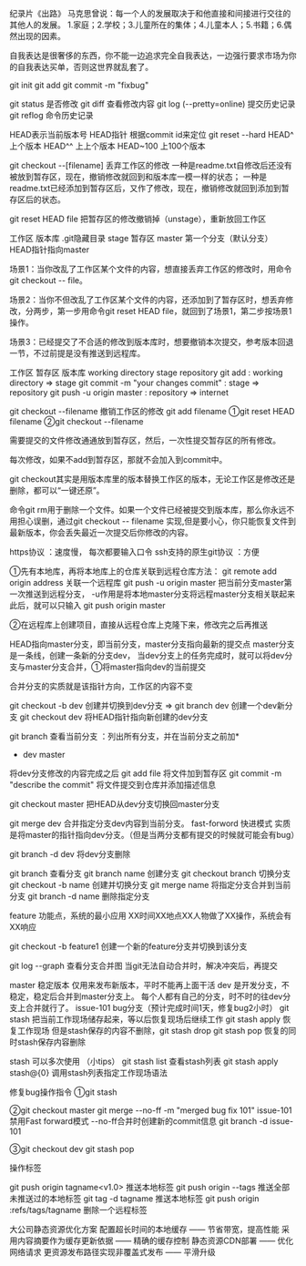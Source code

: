 纪录片《出路》
马克思曾说：每一个人的发展取决于和他直接和间接进行交往的其他人的发展。
1.家庭；2.学校；3.儿童所在的集体；4.儿童本人；5.书籍；6.偶然出现的因素。

自我表达是很奢侈的东西，你不能一边追求完全自我表达，一边强行要求市场为你的自我表达买单，否则这世界就乱套了。

git init
git add 
git commit -m "fixbug"


git status                   是否修改
git diff                     查看修改内容
git log (--pretty=online)    提交历史记录
git reflog                   命令历史记录

HEAD表示当前版本号  HEAD指针  根据commit id来定位
git reset --hard HEAD^ 上个版本
                 HEAD^^ 上上个版本
                 HEAD~100 上100个版本

git checkout --[filename]   丢弃工作区的修改
一种是readme.txt自修改后还没有被放到暂存区，现在，撤销修改就回到和版本库一模一样的状态；
一种是readme.txt已经添加到暂存区后，又作了修改，现在，撤销修改就回到添加到暂存区后的状态。

git reset HEAD file   把暂存区的修改撤销掉（unstage），重新放回工作区

工作区
版本库   .git隐藏目录    stage   暂存区
                         master  第一个分支（默认分支） HEAD指针指向master


场景1：当你改乱了工作区某个文件的内容，想直接丢弃工作区的修改时，用命令git checkout -- file。

场景2：当你不但改乱了工作区某个文件的内容，还添加到了暂存区时，想丢弃修改，分两步，第一步用命令git reset HEAD file，就回到了场景1，第二步按场景1操作。

场景3：已经提交了不合适的修改到版本库时，想要撤销本次提交，参考版本回退一节，不过前提是没有推送到远程库。


工作区              暂存区      版本库
working directory   stage       repository
git add                             : working directory => stage
git commit -m "your changes commit" : stage             => repository 
git push -u origin master           : repository        => internet 

git checkout --filename   撤销工作区的修改
git add filename    ①git reset HEAD filename  ②git checkout --filename


需要提交的文件修改通通放到暂存区，然后，一次性提交暂存区的所有修改。

每次修改，如果不add到暂存区，那就不会加入到commit中。

git checkout其实是用版本库里的版本替换工作区的版本，无论工作区是修改还是删除，都可以“一键还原”。

命令git rm用于删除一个文件。如果一个文件已经被提交到版本库，那么你永远不用担心误删，通过git checkout -- filename 实现,但是要小心，你只能恢复文件到最新版本，你会丢失最近一次提交后你修改的内容。


https协议 ：速度慢， 每次都要输入口令 
ssh支持的原生git协议 ：方便

①先有本地库，再将本地库上的仓库关联到远程仓库方法：
git remote add origin address 关联一个远程库
git push -u origin master  把当前分支master第一次推送到远程分支， -u作用是将本地master分支将远程master分支相关联起来 此后，就可以只输入
git push origin master 

②在远程库上创建项目，直接从远程仓库上克隆下来，修改完之后再推送

HEAD指向master分支，即当前分支，master分支指向最新的提交点
master分支是一条线，创建一条新的分支dev，
当dev分支上的任务完成时，就可以将dev分支与master分支合并，①将master指向dev的当前提交

合并分支的实质就是该指针方向，工作区的内容不变 

git checkout -b dev  创建并切换到dev分支
=> git branch dev  创建一个dev新分支
   git checkout dev 将HEAD指针指向新创建的dev分支

git branch 查看当前分支 ：列出所有分支，并在当前分支之前加*
   * dev
     master

将dev分支修改的内容完成之后
git add file    将文件加到暂存区
git commit -m "describe the commit"  将文件提交到仓库并添加描述信息

git checkout master 把HEAD从dev分支切换回master分支

git merge dev 合并指定分支dev内容到当前分支。 
	fast-forword 快进模式 实质是将master的指针指向dev分支。（但是当两分支都有提交的时候就可能会有bug）

git branch -d dev 将dev分支删除 


git branch 查看分支
git branch name 创建分支
git checkout branch 切换分支
git checkout -b name 创建并切换分支
git merge name 将指定分支合并到当前分支
git branch -d name 删除指定分支

feature 功能点，系统的最小应用 XX时间XX地点XX人物做了XX操作，系统会有XX响应

git checkout -b feature1 创建一个新的feature分支并切换到该分支

git log --graph  查看分支合并图
当git无法自动合并时，解决冲突后，再提交

master  稳定版本 仅用来发布新版本，平时不能再上面干活
dev     是开发分支，不稳定，稳定后合并到master分支上。
每个人都有自己的分支，时不时的往dev分支上合并就行了。
issue-101  bug分支（预计完成时间1天，修复bug2小时）
git stash 把当前工作现场储存起来，等以后恢复现场后继续工作
git stash apply 恢复工作现场 但是stash保存的内容不删除，git stash drop
git stash pop 恢复的同时stash保存内容删除

stash 可以多次使用 （小tips） 
git stash list 查看stash列表
git stash apply stash@{0}  调用stash列表指定工作现场语法

修复bug操作指令
①git stash

②git checkout master
  git merge --no-ff -m "merged bug fix 101" issue-101 禁用Fast forward模式 --no-ff合并时创建新的commit信息
  git branch -d issue-101

③git checkout dev
  git stash pop

操作标签

git push origin tagname<v1.0>  推送本地标签
git push origin --tags    推送全部未推送过的本地标签
git tag -d tagname 推送本地标签
git push origin :refs/tags/tagname 删除一个远程标签



大公司静态资源优化方案
配置超长时间的本地缓存                 —— 节省带宽，提高性能
采用内容摘要作为缓存更新依据      —— 精确的缓存控制
静态资源CDN部署                           —— 优化网络请求
更资源发布路径实现非覆盖式发布  —— 平滑升级

